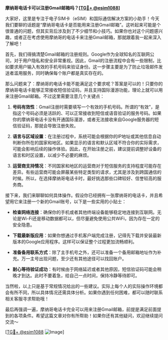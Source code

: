 **摩纳哥电话卡可以注册Gmail邮箱吗？[[TG💪+ @esim1088](https://t.me/s/esim1088)]**

大家好，这里是专注于电子SIM卡（eSIM）和国际通信解决方案的小助手！今天我们要聊的话题是“摩纳哥电话卡是否能用来注册Gmail邮箱”。这听起来可能是个很普通的问题，但其实背后涉及到了不少细节和小技巧。如果你也对这个问题感兴趣，或者正在考虑使用摩纳哥的电话卡来注册Gmail邮箱，那就跟着我一起来深入了解吧！

首先，我们得搞清楚Gmail邮箱的注册规则。Google作为全球知名的互联网公司，对于用户隐私和安全非常重视。因此，Gmail的注册流程中会有一些限制，比如要求用户输入有效的手机号码来验证身份。这一步骤主要是为了防止垃圾邮件发送者滥用服务，同时确保每个账户都是真实存在的。

那么问题来了：摩纳哥的电话卡能不能满足这个要求呢？答案是可以的！只要你的摩纳哥电话卡能够正常接收短信验证码，并且支持国际漫游功能，理论上就可以用来注册Gmail邮箱。不过这里需要注意几个关键点：

1. **号码有效性**：Gmail注册时需要填写一个有效的手机号码。所谓的“有效”，是指这个号码必须是活跃的、可以正常接收到短信或语音验证的服务号码。如果你的摩纳哥电话卡没有开通国际漫游，或者无法接收来自Google服务器的短信验证码，那就会导致注册失败。

2. **语言与区域设置**：在注册过程中，系统可能会根据你的IP地址或其他信息自动判断你所在的国家和地区。如果显示的语言和默认区域不符合你的实际需求，可能会影响后续的操作体验。因此，在开始注册之前，建议提前调整好设备的语言和时区设置，以减少不必要的麻烦。

3. **运营商支持情况**：不同国家和地区的运营商对于短信服务的支持程度可能存在差异。有些运营商可能会屏蔽某些特定类型的请求，尤其是涉及到跨国通信的时候。所以，在选择摩纳哥电话卡时，最好挑选那些口碑较好、信誉较高的服务商。

接下来，我们来聊聊如何具体操作。假设你已经拥有一张摩纳哥的电话卡，并且希望用它来注册一个新的Gmail账号，以下是一些实用的小贴士：

- **检查网络连接**：确保你的手机或者其他终端设备能够稳定地连接到互联网。无论是Wi-Fi还是移动数据都可以，但尽量避免使用公共WiFi，因为存在一定的安全隐患。
  
- **下载最新版应用**：如果你想通过手机客户端完成注册，记得先下载并安装最新版本的Google应用程序。这样可以保证整个过程更加流畅顺利。

- **准备备用联系方式**：除了主手机号之外，还可以准备一个备用邮箱地址作为补充。万一主号出现问题，至少还有其他途径可以找回账户。

- **耐心等待验证成功**：有时候由于网络延迟或者其他原因，短信验证码可能会稍晚才到达。此时不要着急，给自己一点时间，保持冷静等待即可。

当然啦，以上只是基于常规情况给出的一些建议。实际上每个人的实际操作环境都会有所不同，所以具体情况还需具体分析。如果你遇到任何困难，都可以随时联系相关客服寻求帮助哦！

最后再强调一遍，摩纳哥电话卡完全可以用来注册Gmail邮箱，前提是满足前面提到的各项条件。希望这篇文章对你有所帮助！如果你还有其他疑问，欢迎继续提问交流～ 

[[TG💪+ @esim1088](https://t.me/s/esim1088) ![Image](https://i.postimg.cc/4NQfJmqS/Snipaste-2025-05-13-00-14-12.png)]